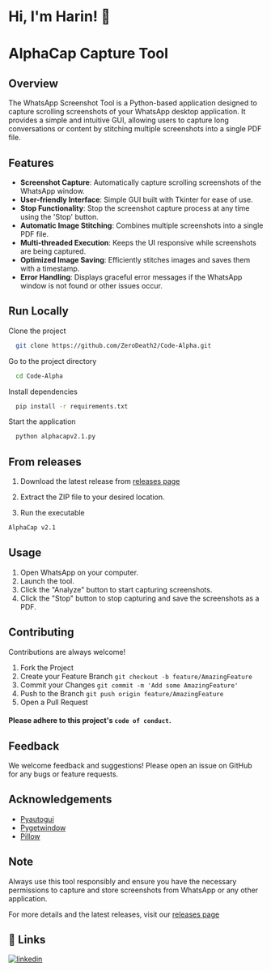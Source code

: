 
# Hi, I'm Harin! 👋

# AlphaCap Capture Tool

## Overview
The WhatsApp Screenshot Tool is a Python-based application designed to capture scrolling screenshots of your WhatsApp desktop application. It provides a simple and intuitive GUI, allowing users to capture long conversations or content by stitching multiple screenshots into a single PDF file.

## Features
- **Screenshot Capture**: Automatically capture scrolling screenshots of the WhatsApp window.
- **User-friendly Interface**: Simple GUI built with Tkinter for ease of use.
- **Stop Functionality**: Stop the screenshot capture process at any time using the 'Stop' button.
- **Automatic Image Stitching**: Combines multiple screenshots into a single PDF file.
- **Multi-threaded Execution**: Keeps the UI responsive while screenshots are being captured.
- **Optimized Image Saving**: Efficiently stitches images and saves them with a timestamp.
- **Error Handling**: Displays graceful error messages if the WhatsApp window is not found or other issues occur.


## Run Locally

Clone the project

```bash
  git clone https://github.com/ZeroDeath2/Code-Alpha.git
```

Go to the project directory

```bash
  cd Code-Alpha
```

Install dependencies

```bash
  pip install -r requirements.txt 
```

Start the application

```bash
  python alphacapv2.1.py
```

## From releases

1. Download the latest release from [releases page](https://github.com/ZeroDeath2/Code-Alpha/releases)

2. Extract the ZIP file to your desired location.
3. Run the executable
```bash
AlphaCap v2.1
```


## Usage

1. Open WhatsApp on your computer.
2. Launch the tool.
3. Click the "Analyze" button to start capturing screenshots.
4. Click the "Stop" button to stop capturing and save the screenshots as a PDF.
## Contributing

Contributions are always welcome!

1. Fork the Project
2. Create your Feature Branch `git checkout -b feature/AmazingFeature`
3. Commit your Changes `git commit -m 'Add some AmazingFeature'`
4. Push to the Branch `git push origin feature/AmazingFeature`
5. Open a Pull Request

#### Please adhere to this project's `code of conduct`.


## Feedback

We welcome feedback and suggestions! Please open an issue on GitHub for any bugs or feature requests.


## Acknowledgements

 - [Pyautogui](https://github.com/asweigart/pyautogui)
 - [Pygetwindow](https://github.com/asweigart/pygetwindow)
 - [Pillow](https://python-pillow.org/)


## Note
Always use this tool responsibly and ensure you have the necessary permissions to capture and store screenshots from WhatsApp or any other application.

For more details and the latest releases, visit our [releases page](https://github.com/ZeroDeath2/Code-Alpha/releases)
## 🔗 Links

[![linkedin](https://img.shields.io/badge/linkedin-0A66C2?style=for-the-badge&logo=linkedin&logoColor=white)](www.linkedin.com/in/harin-v-chirappanath-755669242)

